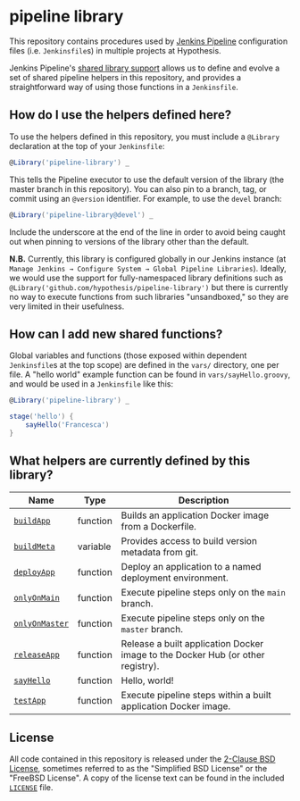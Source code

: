 pipeline library
================

This repository contains procedures used by [Jenkins
Pipeline](https://jenkins.io/doc/book/pipeline/) configuration files (i.e.
`Jenkinsfile`s) in multiple projects at Hypothesis.

Jenkins Pipeline's [shared library
support](https://jenkins.io/doc/book/pipeline/shared-libraries/) allows us to
define and evolve a set of shared pipeline helpers in this repository, and
provides a straightforward way of using those functions in a `Jenkinsfile`.

How do I use the helpers defined here?
--------------------------------------

To use the helpers defined in this repository, you must include a `@Library`
declaration at the top of your `Jenkinsfile`:

```groovy
@Library('pipeline-library') _
```

This tells the Pipeline executor to use the default version of the library (the
master branch in this repository). You can also pin to a branch, tag, or commit
using an `@version` identifier. For example, to use the `devel` branch:

```groovy
@Library('pipeline-library@devel') _
```

Include the underscore at the end of the line in order to avoid being caught out
when pinning to versions of the library other than the default.

**N.B.** Currently, this library is configured globally in our Jenkins instance
(at `Manage Jenkins → Configure System → Global Pipeline Libraries`). Ideally,
we would use the support for fully-namespaced library definitions such as
`@Library('github.com/hypothesis/pipeline-library')` but there is currently no
way to execute functions from such libraries "unsandboxed," so they are very
limited in their usefulness.

How can I add new shared functions?
-----------------------------------

Global variables and functions (those exposed within dependent `Jenkinsfile`s at
the top scope) are defined in the `vars/` directory, one per file. A "hello
world" example function can be found in `vars/sayHello.groovy`, and would be
used in a `Jenkinsfile` like this:

```groovy
@Library('pipeline-library') _

stage('hello') {
    sayHello('Francesca')
}
```

What helpers are currently defined by this library?
---------------------------------------------------

| Name                                       | Type     | Description                                                                     |
|--------------------------------------------|----------|---------------------------------------------------------------------------------|
| [`buildApp`](vars/buildApp.groovy)         | function | Builds an application Docker image from a Dockerfile.                           |
| [`buildMeta`](vars/buildMeta.groovy)       | variable | Provides access to build version metadata from git.                             |
| [`deployApp`](vars/deployApp.groovy)       | function | Deploy an application to a named deployment environment.                        |
| [`onlyOnMain`](vars/onlyOnMain.groovy)     | function | Execute pipeline steps only on the `main` branch.                               |
| [`onlyOnMaster`](vars/onlyOnMaster.groovy) | function | Execute pipeline steps only on the `master` branch.                             |
| [`releaseApp`](vars/releaseApp.groovy)     | function | Release a built application Docker image to the Docker Hub (or other registry). |
| [`sayHello`](vars/sayHello.groovy)         | function | Hello, world!                                                                   |
| [`testApp`](vars/testApp.groovy)           | function | Execute pipeline steps within a built application Docker image.                 |

License
-------

All code contained in this repository is released under the [2-Clause BSD
License](http://www.opensource.org/licenses/BSD-2-Clause), sometimes referred to
as the "Simplified BSD License" or the "FreeBSD License". A copy of the license
text can be found in the included [`LICENSE`](LICENSE) file.
